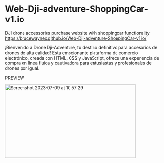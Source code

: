 # Web-Dji-adventure-ShoppingCar-v1.io
DJI drone accessories purchase website with shoppingcar functionality
https://brucewaynex.github.io/Web-Dji-adventure-ShoppingCar-v1.io/

¡Bienvenido a Drone Dji-Adventure, tu destino definitivo para accesorios de drones de alta calidad! Esta emocionante plataforma de comercio electrónico, creada con HTML, CSS y JavaScript, ofrece una experiencia de compra en línea fluida y cautivadora para entusiastas y profesionales de drones por igual.

PREVIEW

<img width="426" height="240" alt="Screenshot 2023-07-09 at 10 57 29" src="https://github.com/BruceWayneX/Web-Dji-adventure-ShoppingCar-v1.io/blob/main/Preview%20Shopping%20Car.gif">

